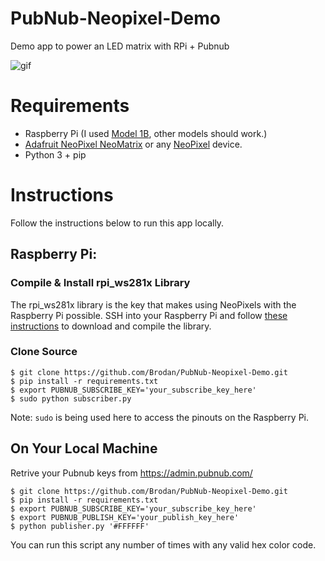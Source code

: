 # PubNub-Neopixel-Demo
Demo app to power an LED matrix with RPi + Pubnub

![gif](demo.gif)

# Requirements
- Raspberry Pi (I used [Model 1B](https://www.raspberrypi.org/products/model-b/), other models should work.)
- [Adafruit NeoPixel NeoMatrix](https://www.adafruit.com/product/1487) or any [NeoPixel](https://www.adafruit.com/categories/168) device.
- Python 3 + pip

# Instructions
Follow the instructions below to run this app locally.

## Raspberry Pi:
### Compile & Install rpi_ws281x Library
The rpi_ws281x library is the key that makes using NeoPixels with the Raspberry Pi possible. SSH into your Raspberry Pi and follow [these instructions](https://learn.adafruit.com/neopixels-on-raspberry-pi/software) to download and compile the library.

### Clone Source

```
$ git clone https://github.com/Brodan/PubNub-Neopixel-Demo.git
$ pip install -r requirements.txt
$ export PUBNUB_SUBSCRIBE_KEY='your_subscribe_key_here'
$ sudo python subscriber.py
```
Note: `sudo` is being used here to access the pinouts on the Raspberry Pi.

## On Your Local Machine

Retrive your Pubnub keys from https://admin.pubnub.com/
```
$ git clone https://github.com/Brodan/PubNub-Neopixel-Demo.git
$ pip install -r requirements.txt
$ export PUBNUB_SUBSCRIBE_KEY='your_subscribe_key_here'
$ export PUBNUB_PUBLISH_KEY='your_publish_key_here'
$ python publisher.py '#FFFFFF'
```
You can run this script any number of times with any valid hex color code.
